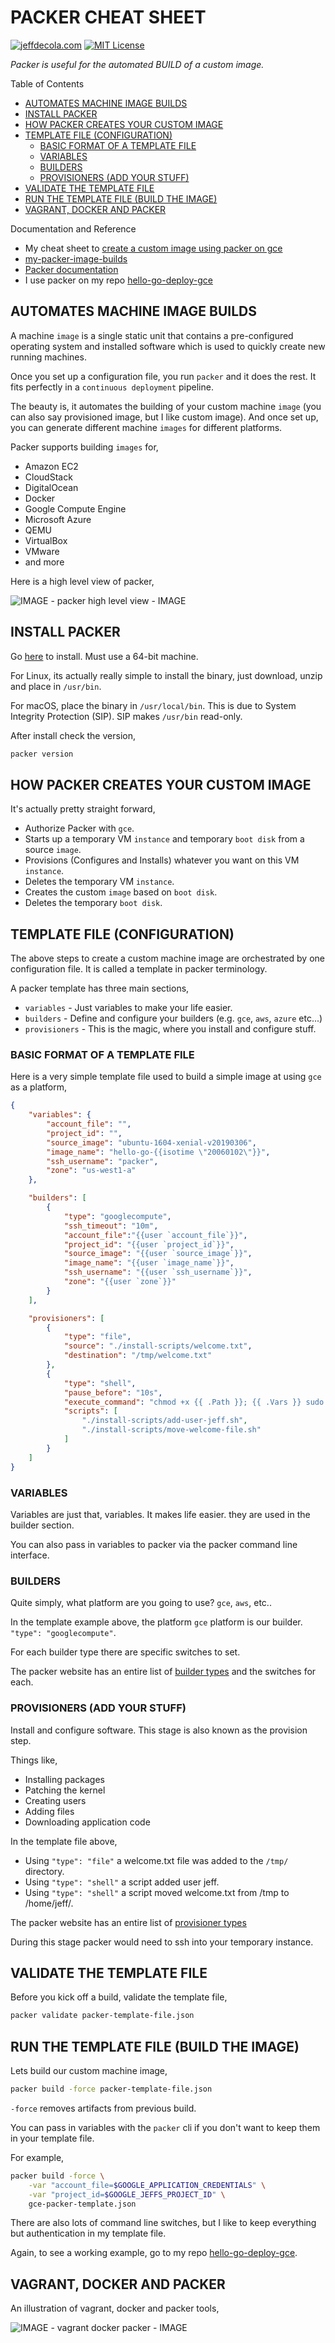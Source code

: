 # PACKER CHEAT SHEET

[![jeffdecola.com](https://img.shields.io/badge/website-jeffdecola.com-blue)](https://jeffdecola.com)
[![MIT License](https://img.shields.io/:license-mit-blue.svg)](https://jeffdecola.mit-license.org)

_Packer is useful for the automated BUILD of a custom image._

Table of Contents

* [AUTOMATES MACHINE IMAGE BUILDS](https://github.com/JeffDeCola/my-cheat-sheets/tree/master/software/operations/orchestration/builds-deployment-containers/packer-cheat-sheet#automates-machine-image-builds)
* [INSTALL PACKER](https://github.com/JeffDeCola/my-cheat-sheets/tree/master/software/operations/orchestration/builds-deployment-containers/packer-cheat-sheet#install-packer)
* [HOW PACKER CREATES YOUR CUSTOM IMAGE](https://github.com/JeffDeCola/my-cheat-sheets/tree/master/software/operations/orchestration/builds-deployment-containers/packer-cheat-sheet#how-packer-creates-your-custom-image)
* [TEMPLATE FILE (CONFIGURATION)](https://github.com/JeffDeCola/my-cheat-sheets/tree/master/software/operations/orchestration/builds-deployment-containers/packer-cheat-sheet#template-file-configuration)
  * [BASIC FORMAT OF A TEMPLATE FILE](https://github.com/JeffDeCola/my-cheat-sheets/tree/master/software/operations/orchestration/builds-deployment-containers/packer-cheat-sheet#basic-format-of-a-template-file)
  * [VARIABLES](https://github.com/JeffDeCola/my-cheat-sheets/tree/master/software/operations/orchestration/builds-deployment-containers/packer-cheat-sheet#variables)
  * [BUILDERS](https://github.com/JeffDeCola/my-cheat-sheets/tree/master/software/operations/orchestration/builds-deployment-containers/packer-cheat-sheet#builders)
  * [PROVISIONERS (ADD YOUR STUFF)](https://github.com/JeffDeCola/my-cheat-sheets/tree/master/software/operations/orchestration/builds-deployment-containers/packer-cheat-sheet#provisioners-add-your-stuff)
* [VALIDATE THE TEMPLATE FILE](https://github.com/JeffDeCola/my-cheat-sheets/tree/master/software/operations/orchestration/builds-deployment-containers/packer-cheat-sheet#validate-the-template-file)
* [RUN THE TEMPLATE FILE (BUILD THE IMAGE)](https://github.com/JeffDeCola/my-cheat-sheets/tree/master/software/operations/orchestration/builds-deployment-containers/packer-cheat-sheet#run-the-template-file-build-the-image)
* [VAGRANT, DOCKER AND PACKER](https://github.com/JeffDeCola/my-cheat-sheets/tree/master/software/operations/orchestration/builds-deployment-containers/packer-cheat-sheet#vagrant-docker-and-packer)

Documentation and Reference

* My cheat sheet to
  [create a custom image using packer on gce](https://github.com/JeffDeCola/my-cheat-sheets/blob/master/software/service-architectures/infrastructure-as-a-service/google-compute-engine-cheat-sheet/google-compute-engine-create-image-packer.md)
* [my-packer-image-builds](https://github.com/JeffDeCola/my-packer-image-builds)
* [Packer documentation](https://www.packer.io/)
* I use packer on my repo
  [hello-go-deploy-gce](https://github.com/JeffDeCola/hello-go-deploy-gce)

## AUTOMATES MACHINE IMAGE BUILDS

A machine `image` is a single static unit that contains a
pre-configured operating system and installed software
which is used to quickly create new running machines.

Once you set up a configuration file, you run `packer` and it
does the rest. It fits perfectly in a `continuous deployment` pipeline.

The beauty is, it automates the building of your custom machine `image`
(you can also say provisioned image, but I like custom image).
And once set up, you can generate different machine `images` for
different platforms.

Packer supports building `images` for,

* Amazon EC2
* CloudStack
* DigitalOcean
* Docker
* Google Compute Engine
* Microsoft Azure
* QEMU
* VirtualBox
* VMware
* and more

Here is a high level view of packer,

![IMAGE -  packer high level view - IMAGE](../../../../../docs/pics/software/operations/packer-high-level-view.svg)

## INSTALL PACKER

Go [here](https://www.packer.io/downloads.html)
to install.  Must use a 64-bit machine.

For Linux, its actually really simple to install
the binary, just download, unzip and place in `/usr/bin`.

For macOS, place the binary in `/usr/local/bin`. This is due to
System Integrity Protection (SIP).  SIP makes `/usr/bin` read-only.

After install check the version,

```bash
packer version
```

## HOW PACKER CREATES YOUR CUSTOM IMAGE

It's actually pretty straight forward,

* Authorize Packer with `gce`.
* Starts up a temporary VM `instance`  and temporary `boot disk`
  from a source `image`.
* Provisions (Configures and Installs) whatever you want on
  this VM `instance`.
* Deletes the temporary VM `instance`.
* Creates the custom `image` based on `boot disk`.
* Deletes the temporary `boot disk`.

## TEMPLATE FILE (CONFIGURATION)

The above steps to create a custom machine image are
orchestrated by one configuration file.
It is called a template in packer terminology.

A packer template has three main sections,

* `variables` - Just variables to make your life easier.
* `builders` - Define and configure your builders (e.g. `gce`, `aws`, `azure` etc...)
* `provisioners` - This is the magic, where you install and configure stuff.

### BASIC FORMAT OF A TEMPLATE FILE

Here is a very simple template file used
to build a simple image at using `gce` as a platform,

```json
{
    "variables": {
        "account_file": "",
        "project_id": "",
        "source_image": "ubuntu-1604-xenial-v20190306",
        "image_name": "hello-go-{{isotime \"20060102\"}}",
        "ssh_username": "packer",
        "zone": "us-west1-a"
    },

    "builders": [
        {
            "type": "googlecompute",
            "ssh_timeout": "10m",
            "account_file":"{{user `account_file`}}",
            "project_id": "{{user `project_id`}}",
            "source_image": "{{user `source_image`}}",
            "image_name": "{{user `image_name`}}",
            "ssh_username": "{{user `ssh_username`}}",
            "zone": "{{user `zone`}}"
        }
    ],

    "provisioners": [
        {
            "type": "file",
            "source": "./install-scripts/welcome.txt",
            "destination": "/tmp/welcome.txt"
        },
        {
            "type": "shell",
            "pause_before": "10s",
            "execute_command": "chmod +x {{ .Path }}; {{ .Vars }} sudo -E {{ .Path }}",
            "scripts": [
                "./install-scripts/add-user-jeff.sh",
                "./install-scripts/move-welcome-file.sh"
            ]
        }
    ]
}
```

### VARIABLES

Variables are just that, variables. It makes life easier.
they are used in the builder section.

You can also pass in variables to packer via
the packer command line interface.

### BUILDERS

Quite simply, what platform are you going to use?
`gce`, `aws`, etc..

In the template example above, the platform `gce` platform is
our builder. `"type": "googlecompute"`.

For each builder type there are specific switches to set.

The packer website has an entire list of
[builder types](https://www.packer.io/docs/builders/index.html)
and the switches for each.

### PROVISIONERS (ADD YOUR STUFF)

Install and configure software.  This stage is also known
as the provision step.

Things like,

* Installing packages
* Patching the kernel
* Creating users
* Adding files
* Downloading application code

In the template file above,

* Using `"type": "file"` a welcome.txt file was added to the `/tmp/` directory.
* Using `"type": "shell"` a script added user jeff.
* Using `"type": "shell"` a script moved welcome.txt from /tmp to /home/jeff/.

The packer website has an entire list of
[provisioner types](https://www.packer.io/docs/provisioners/index.html)

During this stage packer would need to ssh into your temporary instance.

## VALIDATE THE TEMPLATE FILE

Before you kick off a build, validate the template file,

```bash
packer validate packer-template-file.json
```

## RUN THE TEMPLATE FILE (BUILD THE IMAGE)

Lets build our custom machine image,

```bash
packer build -force packer-template-file.json
```

`-force` removes artifacts from previous build.

You can pass in variables with the `packer` cli
if you don't want to keep them in your
template file.

For example,

```bash
packer build -force \
    -var "account_file=$GOOGLE_APPLICATION_CREDENTIALS" \
    -var "project_id=$GOOGLE_JEFFS_PROJECT_ID" \
    gce-packer-template.json
```

There are also lots of command line switches,
but I like to keep everything but authentication in my
template file.

Again, to see a working example, go to my repo
[hello-go-deploy-gce](https://github.com/JeffDeCola/hello-go-deploy-gce).

## VAGRANT, DOCKER AND PACKER

An illustration of vagrant, docker and packer tools,

![IMAGE -  vagrant docker packer - IMAGE](../../../../../docs/pics/software/development/vagrant-docker-packer.svg)

